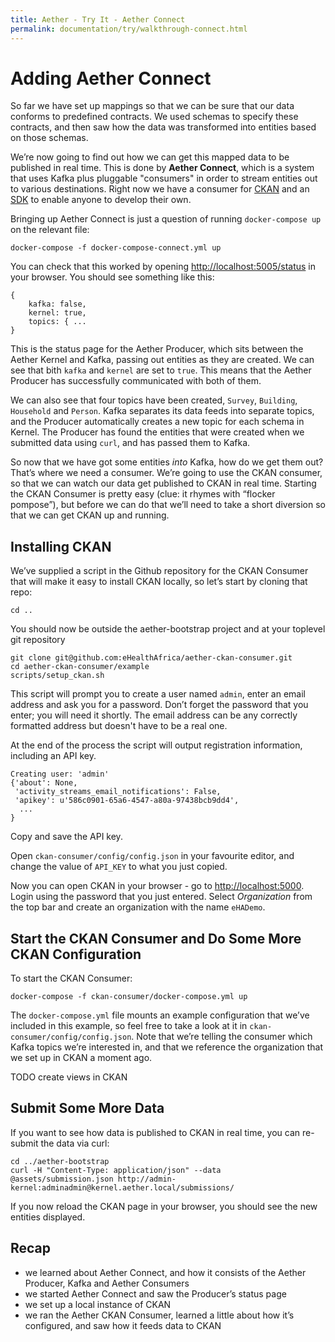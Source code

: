 ```yaml
---
title: Aether - Try It - Aether Connect
permalink: documentation/try/walkthrough-connect.html
---
```


# Adding Aether Connect

So far we have set up mappings so that we can be sure that our data conforms to predefined contracts. We used schemas to specify these contracts, and then saw how the data was transformed into entities based on those schemas. 

We’re now going to find out how we can get this mapped data to be published in real time. This is done by **Aether Connect**, which is a system that uses Kafka plus pluggable "consumers" in order to stream entities out to various destinations. Right now we have a consumer for [CKAN](https://github.com/eHealthAfrica/aether-ckan-consumer) and an [SDK](https://github.com/eHealthAfrica/aether-consumer-sdk) to enable anyone to develop their own.

Bringing up Aether Connect is just a question of running `docker-compose up` on the relevant file:

`docker-compose -f docker-compose-connect.yml up`

You can check that this worked by opening [http://localhost:5005/status](http://localhost:5005/status) in your browser. You should see something like this:

```
{
    kafka: false,
    kernel: true,
    topics: { ...
}
```

This is the status page for the Aether Producer, which sits between the Aether Kernel and Kafka, passing out entities as they are created. We can see that bith `kafka` and `kernel` are set to `true`. This means that the Aether Producer has successfully communicated with both of them. 

We can also see that four topics have been created, `Survey`, `Building`, `Household` and `Person`. Kafka separates its data feeds into separate topics, and the Producer automatically creates a new topic for each schema in Kernel. The Producer has found the entities that were created when we submitted data using `curl`, and has passed them to Kafka.

So now that we have got some entities _into_ Kafka, how do we get them out? That’s where we need a consumer. We’re going to use the CKAN consumer, so that we can watch our data get published to CKAN in real time. Starting the CKAN Consumer is pretty easy (clue: it rhymes with “flocker pompose”), but before we can do that we’ll need to take a short diversion so that we can get CKAN up and running.

## Installing CKAN

We’ve supplied a script in the Github repository for the CKAN Consumer that will make it easy to install CKAN locally, so let’s start by cloning that repo:
```
cd .. 
```
You should now be outside the aether-bootstrap project and at your toplevel git repository
```
git clone git@github.com:eHealthAfrica/aether-ckan-consumer.git
cd aether-ckan-consumer/example
scripts/setup_ckan.sh
```
This script will prompt you to create a user named `admin`, enter an email address and ask you for a password. Don’t forget the password that you enter; you will need it shortly. The email address can be any correctly formatted address but doesn't have to be a real one.

At the end of the process the script will output registration information, including an API key. 
```
Creating user: 'admin'
{'about': None,
 'activity_streams_email_notifications': False,
 'apikey': u'586c0901-65a6-4547-a80a-97438bcb9dd4',
  ...
}
```
Copy and save the API key.

Open `ckan-consumer/config/config.json` in your favourite editor, and change the value of `API_KEY` to what you just copied.

Now you can open CKAN in your browser - go to [http://localhost:5000](http://localhost:5000). Login using the password that you just entered. Select _Organization_ from the top bar and create an organization with the name `eHADemo`.

## Start the CKAN Consumer and Do Some More CKAN Configuration

To start the CKAN Consumer:

```
docker-compose -f ckan-consumer/docker-compose.yml up
```

The `docker-compose.yml` file mounts an example configuration that we’ve included in this example, so feel free to take a look at it in `ckan-consumer/config/config.json`. Note that we’re telling the consumer which Kafka topics we’re interested in, and that we reference the organization that we set up in CKAN a moment ago.

TODO create views in CKAN

## Submit Some More Data

If you want to see how data is published to CKAN in real time, you can re-submit the data via curl:

```
cd ../aether-bootstrap
curl -H "Content-Type: application/json" --data @assets/submission.json http://admin-kernel:adminadmin@kernel.aether.local/submissions/
```

If you now reload the CKAN page in your browser, you should see the new entities displayed.

## Recap

- we learned about Aether Connect, and how it consists of the Aether Producer, Kafka and Aether Consumers
- we started Aether Connect and saw the Producer’s status page
- we set up a local instance of CKAN
- we ran the Aether CKAN Consumer, learned a little about how it’s configured, and saw how it feeds data to CKAN


